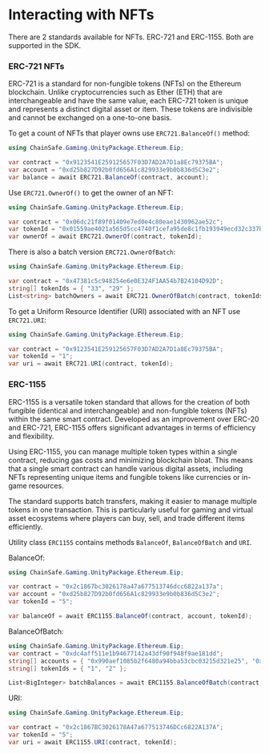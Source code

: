 ﻿---
slug: /current/interacting-with-nfts
sidebar_position: 9
sidebar_label: Interacting With NFTs
---


# Interacting with NFTs

There are 2 standards available for NFTs. ERC-721 and ERC-1155. Both are supported in the SDK.

### ERC-721 NFTs

ERC-721 is a standard for non-fungible tokens (NFTs) on the Ethereum blockchain. 
Unlike cryptocurrencies such as Ether (ETH) that are interchangeable and have the
same value, each ERC-721 token is unique and represents a distinct digital asset or item.
These tokens are indivisible and cannot be exchanged on a one-to-one basis.

To get a count of NFTs that player owns use `ERC721.BalanceOf()` method:

```csharp
using ChainSafe.Gaming.UnityPackage.Ethereum.Eip;

var contract = "0x9123541E259125657F03D7AD2A7D1a8Ec79375BA";
var account = "0xd25b827D92b0fd656A1c829933e9b0b836d5C3e2";
var balance = await ERC721.BalanceOf(contract, account);
```

Use `ERC721.OwnerOf()` to get the owner of an NFT:

```csharp
using ChainSafe.Gaming.UnityPackage.Ethereum.Eip;

var contract = "0x06dc21f89f01409e7ed0e4c80eae1430962ae52c";
var tokenId = "0x01559ae4021a565d5cc4740f1cefa95de8c1fb193949ecd32c337b03047da501";
var ownerOf = await ERC721.OwnerOf(contract, tokenId);
```

There is also a batch version `ERC721.OwnerOfBatch`:

```csharp
using ChainSafe.Gaming.UnityPackage.Ethereum.Eip;

var contract = "0x47381c5c948254e6e0E324F1AA54b7B24104D92D";
string[] tokenIds = { "33", "29" };
List<string> batchOwners = await ERC721.OwnerOfBatch(contract, tokenIds);
```

To get a Uniform Resource Identifier (URI) associated with an NFT use `ERC721.URI`:

```csharp
using ChainSafe.Gaming.UnityPackage.Ethereum.Eip;

var contract = "0x9123541E259125657F03D7AD2A7D1a8Ec79375BA";
var tokenId = "1";
var uri = await ERC721.URI(contract, tokenId);
```

### ERC-1155

ERC-1155 is a versatile token standard that allows for the creation of both fungible 
(identical and interchangeable) and 
non-fungible tokens (NFTs) within the same smart contract. Developed as an improvement over 
ERC-20 and ERC-721, ERC-1155 offers significant advantages in terms of efficiency and flexibility.

Using ERC-1155, you can manage multiple token types within a single contract, reducing gas 
costs and minimizing blockchain bloat. This means that a single smart contract can handle various
digital assets, including NFTs representing unique items and fungible tokens like currencies or
in-game resources.

The standard supports batch transfers, making it easier to manage multiple tokens in one transaction.
This is particularly useful for gaming and virtual asset ecosystems where players can buy, sell, 
and trade different items efficiently.

Utility class `ERC1155` contains methods `BalanceOf`, `BalanceOfBatch` and `URI`.

BalanceOf:

```csharp
using ChainSafe.Gaming.UnityPackage.Ethereum.Eip;

var contract = "0x2c1867bc3026178a47a677513746dcc6822a137a";
var account = "0xd25b827D92b0fd656A1c829933e9b0b836d5C3e2";
var tokenId = "5";

var balanceOf = await ERC1155.BalanceOf(contract, account, tokenId);
```

BalanceOfBatch:

```csharp
using ChainSafe.Gaming.UnityPackage.Ethereum.Eip;
var contract = "0xdc4aff511e1b94677142a43df90f948f9ae181dd";
string[] accounts = { "0x990aef1085b2f6480a94bba53cbc03215d321e25", "0x9cd14e32E3B1AAf35D61EBD9066Ef8e3B06b23ad" };
string[] tokenIds = { "1", "2" };

List<BigInteger> batchBalances = await ERC1155.BalanceOfBatch(contract, accounts, tokenIds);
```

URI:

```csharp
using ChainSafe.Gaming.UnityPackage.Ethereum.Eip;

var contract = "0x2c1867BC3026178A47a677513746DCc6822A137A";
var tokenId = "5";
var uri = await ERC1155.URI(contract, tokenId);
```